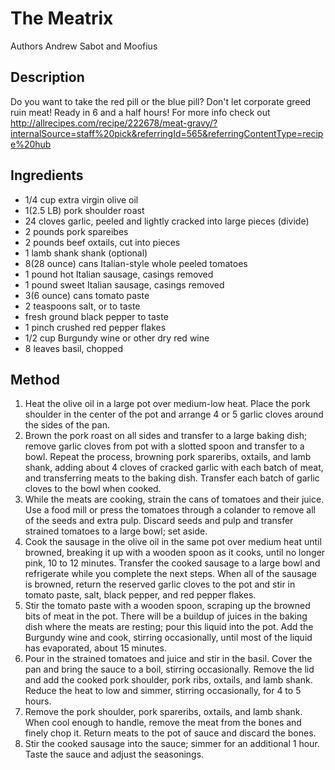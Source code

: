 # The Meatrix
Authors Andrew Sabot and Moofius

## Description
Do you want to take the red pill or the blue pill? Don't let corporate greed ruin meat!
Ready in 6 and a half hours!
For more info check out http://allrecipes.com/recipe/222678/meat-gravy/?internalSource=staff%20pick&referringId=565&referringContentType=recipe%20hub

## Ingredients
- 1/4 cup extra virgin olive oil
-  1(2.5 LB) pork shoulder roast
- 24 cloves garlic, peeled and lightly cracked into large pieces (divide)
- 2 pounds pork spareibes
- 2 pounds beef oxtails, cut into pieces
- 1 lamb shank shank (optional)
- 8(28 ounce) cans Italian-style whole peeled tomatoes
- 1 pound hot Italian sausage, casings removed
- 1 pound sweet Italian sausage, casings removed
- 3(6 ounce) cans tomato paste
- 2 teaspoons salt, or to taste
- fresh ground black pepper to taste
- 1 pinch crushed red pepper flakes
- 1/2 cup Burgundy wine or other dry red wine
- 8 leaves basil, chopped

## Method

1. Heat the olive oil in a large pot over medium-low heat. Place the pork shoulder in the center of the pot and arrange 4 or 5 garlic cloves around the sides of the pan.
2. Brown the pork roast on all sides and transfer to a large baking dish; remove garlic cloves from pot with a slotted spoon and transfer to a bowl. Repeat the process, browning pork spareribs, oxtails, and lamb shank, adding about 4 cloves of cracked garlic with each batch of meat, and transferring meats to the baking dish. Transfer each batch of garlic cloves to the bowl when cooked.
3. While the meats are cooking, strain the cans of tomatoes and their juice. Use a food mill or press the tomatoes through a colander to remove all of the seeds and extra pulp. Discard seeds and pulp and transfer strained tomatoes to a large bowl; set aside.
4. Cook the sausage in the olive oil in the same pot over medium heat until browned, breaking it up with a wooden spoon as it cooks, until no longer pink, 10 to 12 minutes. Transfer the cooked sausage to a large bowl and refrigerate while you complete the next steps. When all of the sausage is browned, return the reserved garlic cloves to the pot and stir in tomato paste, salt, black pepper, and red pepper flakes.
5. Stir the tomato paste with a wooden spoon, scraping up the browned bits of meat in the pot. There will be a buildup of juices in the baking dish where the meats are resting; pour this liquid into the pot. Add the Burgundy wine and cook, stirring occasionally, until most of the liquid has evaporated, about 15 minutes.
6. Pour in the strained tomatoes and juice and stir in the basil. Cover the pan and bring the sauce to a boil, stirring occasionally. Remove the lid and add the cooked pork shoulder, pork ribs, oxtails, and lamb shank. Reduce the heat to low and simmer, stirring occasionally, for 4 to 5 hours.
7. Remove the pork shoulder, pork spareribs, oxtails, and lamb shank. When cool enough to handle, remove the meat from the bones and finely chop it. Return meats to the pot of sauce and discard the bones.
8. Stir the cooked sausage into the sauce; simmer for an additional 1 hour. Taste the sauce and adjust the seasonings.
